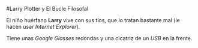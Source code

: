 #Larry Plotter y El Bucle Filosofal

El niño huérfano **Larry** vive con sus tíos, que lo tratan bastante 
mal (le hacen usar *Internet Explorer*).

Tiene unas *Google Glasses* redondas y una cicatriz de un *USB* en la 
frente.
